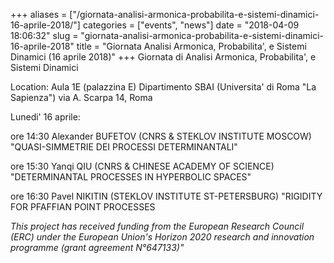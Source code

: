 +++
aliases = ["/giornata-analisi-armonica-probabilita-e-sistemi-dinamici-16-aprile-2018/"]
categories = ["events", "news"]
date = "2018-04-09 18:06:32"
slug = "giornata-analisi-armonica-probabilita-e-sistemi-dinamici-16-aprile-2018"
title = "Giornata Analisi Armonica, Probabilita', e Sistemi Dinamici (16 aprile 2018)"
+++
Giornata di Analisi Armonica, Probabilita', e Sistemi Dinamici

Location: Aula 1E (palazzina E) Dipartimento SBAI (Universita' di Roma
"La Sapienza") via A. Scarpa 14, Roma

Lunedi' 16 aprile:

ore 14:30 Alexander BUFETOV (CNRS & STEKLOV INSTITUTE MOSCOW)
"QUASI-SIMMETRIE DEI PROCESSI DETERMINANTALI"

ore 15:30 Yanqi QIU (CNRS & CHINESE ACADEMY OF SCIENCE) "DETERMINANTAL
PROCESSES IN HYPERBOLIC SPACES"

ore 16:30 Pavel NIKITIN (STEKLOV INSTITUTE ST-PETERSBURG) "RIGIDITY FOR
PFAFFIAN POINT PROCESSES

*This project has received funding from the European Research Council
(ERC) under the European Union's Horizon 2020 research and innovation
programme (grant agreement N°647133)"*

